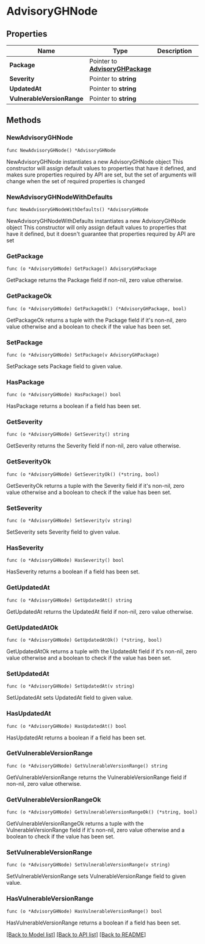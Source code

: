 # AdvisoryGHNode

## Properties

Name | Type | Description | Notes
------------ | ------------- | ------------- | -------------
**Package** | Pointer to [**AdvisoryGHPackage**](AdvisoryGHPackage.md) |  | [optional] 
**Severity** | Pointer to **string** |  | [optional] 
**UpdatedAt** | Pointer to **string** |  | [optional] 
**VulnerableVersionRange** | Pointer to **string** |  | [optional] 

## Methods

### NewAdvisoryGHNode

`func NewAdvisoryGHNode() *AdvisoryGHNode`

NewAdvisoryGHNode instantiates a new AdvisoryGHNode object
This constructor will assign default values to properties that have it defined,
and makes sure properties required by API are set, but the set of arguments
will change when the set of required properties is changed

### NewAdvisoryGHNodeWithDefaults

`func NewAdvisoryGHNodeWithDefaults() *AdvisoryGHNode`

NewAdvisoryGHNodeWithDefaults instantiates a new AdvisoryGHNode object
This constructor will only assign default values to properties that have it defined,
but it doesn't guarantee that properties required by API are set

### GetPackage

`func (o *AdvisoryGHNode) GetPackage() AdvisoryGHPackage`

GetPackage returns the Package field if non-nil, zero value otherwise.

### GetPackageOk

`func (o *AdvisoryGHNode) GetPackageOk() (*AdvisoryGHPackage, bool)`

GetPackageOk returns a tuple with the Package field if it's non-nil, zero value otherwise
and a boolean to check if the value has been set.

### SetPackage

`func (o *AdvisoryGHNode) SetPackage(v AdvisoryGHPackage)`

SetPackage sets Package field to given value.

### HasPackage

`func (o *AdvisoryGHNode) HasPackage() bool`

HasPackage returns a boolean if a field has been set.

### GetSeverity

`func (o *AdvisoryGHNode) GetSeverity() string`

GetSeverity returns the Severity field if non-nil, zero value otherwise.

### GetSeverityOk

`func (o *AdvisoryGHNode) GetSeverityOk() (*string, bool)`

GetSeverityOk returns a tuple with the Severity field if it's non-nil, zero value otherwise
and a boolean to check if the value has been set.

### SetSeverity

`func (o *AdvisoryGHNode) SetSeverity(v string)`

SetSeverity sets Severity field to given value.

### HasSeverity

`func (o *AdvisoryGHNode) HasSeverity() bool`

HasSeverity returns a boolean if a field has been set.

### GetUpdatedAt

`func (o *AdvisoryGHNode) GetUpdatedAt() string`

GetUpdatedAt returns the UpdatedAt field if non-nil, zero value otherwise.

### GetUpdatedAtOk

`func (o *AdvisoryGHNode) GetUpdatedAtOk() (*string, bool)`

GetUpdatedAtOk returns a tuple with the UpdatedAt field if it's non-nil, zero value otherwise
and a boolean to check if the value has been set.

### SetUpdatedAt

`func (o *AdvisoryGHNode) SetUpdatedAt(v string)`

SetUpdatedAt sets UpdatedAt field to given value.

### HasUpdatedAt

`func (o *AdvisoryGHNode) HasUpdatedAt() bool`

HasUpdatedAt returns a boolean if a field has been set.

### GetVulnerableVersionRange

`func (o *AdvisoryGHNode) GetVulnerableVersionRange() string`

GetVulnerableVersionRange returns the VulnerableVersionRange field if non-nil, zero value otherwise.

### GetVulnerableVersionRangeOk

`func (o *AdvisoryGHNode) GetVulnerableVersionRangeOk() (*string, bool)`

GetVulnerableVersionRangeOk returns a tuple with the VulnerableVersionRange field if it's non-nil, zero value otherwise
and a boolean to check if the value has been set.

### SetVulnerableVersionRange

`func (o *AdvisoryGHNode) SetVulnerableVersionRange(v string)`

SetVulnerableVersionRange sets VulnerableVersionRange field to given value.

### HasVulnerableVersionRange

`func (o *AdvisoryGHNode) HasVulnerableVersionRange() bool`

HasVulnerableVersionRange returns a boolean if a field has been set.


[[Back to Model list]](../README.md#documentation-for-models) [[Back to API list]](../README.md#documentation-for-api-endpoints) [[Back to README]](../README.md)


